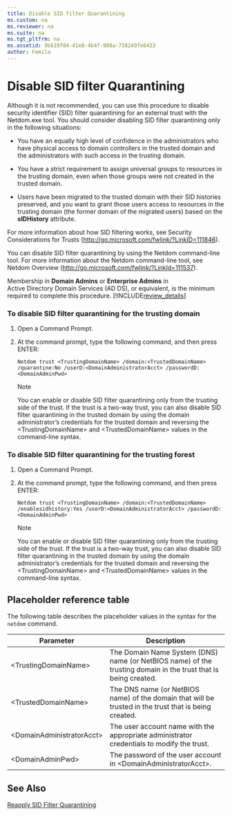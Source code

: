 ```yaml
---
title: Disable SID filter Quarantining
ms.custom: na
ms.reviewer: na
ms.suite: na
ms.tgt_pltfrm: na
ms.assetid: 9b619f84-41e8-4b4f-988a-758249fe6433
author: Femila
---
```

# Disable SID filter Quarantining
  Although it is not recommended, you can use this procedure to disable security identifier \(SID\) filter quarantining for an external trust with the Netdom.exe tool. You should consider disabling SID filter quarantining only in the following situations:  
  
-   You have an equally high level of confidence in the administrators who have physical access to domain controllers in the trusted domain and the administrators with such access in the trusting domain.  
  
-   You have a strict requirement to assign universal groups to resources in the trusting domain, even when those groups were not created in the trusted domain.  
  
-   Users have been migrated to the trusted domain with their SID histories preserved, and you want to grant those users access to resources in the trusting domain \(the former domain of the migrated users\) based on the **sIDHistory** attribute.  
  
 For more information about how SID filtering works, see Security Considerations for Trusts \([http:\/\/go.microsoft.com\/fwlink\/?LinkID\=111846](http://go.microsoft.com/fwlink/?LinkID=111846)\).  
  
 You can disable SID filter quarantining by using the Netdom command\-line tool. For more information about the Netdom command\-line tool, see Netdom Overview \([http:\/\/go.microsoft.com\/fwlink\/?LinkId\=111537](http://go.microsoft.com/fwlink/?LinkId=111537)\).  
  
 Membership in **Domain Admins** or **Enterprise Admins** in Active Directory Domain Services \(AD DS\), or equivalent, is the minimum required to complete this procedure. [!INCLUDE[review_details](../Token/review_details_md.md)]  
  
### To disable SID filter quarantining for the trusting domain  
  
1.  Open a Command Prompt.  
  
2.  At the command prompt, type the following command, and then press ENTER:  
  
    ```  
    Netdom trust <TrustingDomainName> /domain:<TrustedDomainName> /quarantine:No /userD:<DomainAdministratorAcct> /passwordD:<DomainAdminPwd>  
    ```  
  
    > [!NOTE]  
    >  You can enable or disable SID filter quarantining only from the trusting side of the trust. If the trust is a two\-way trust, you can also disable SID filter quarantining in the trusted domain by using the domain administrator’s credentials for the trusted domain and reversing the \<TrustingDomainName\> and \<TrustedDomainName\> values in the command\-line syntax.  
  
### To disable SID filter quarantining for the trusting forest  
  
1.  Open a Command Prompt.  
  
2.  At the command prompt, type the following command, and then press ENTER:  
  
    ```  
    Netdom trust <TrustingDomainName> /domain:<TrustedDomainName> /enablesidhistory:Yes /userD:<DomainAdministratorAcct> /passwordD:<DomainAdminPwd>  
    ```  
  
    > [!NOTE]  
    >  You can enable or disable SID filter quarantining only from the trusting side of the trust. If the trust is a two\-way trust, you can also disable SID filter quarantining in the trusted domain by using the domain administrator’s credentials for the trusted domain and reversing the \<TrustingDomainName\> and \<TrustedDomainName\> values in the command\-line syntax.  
  
## Placeholder reference table  
 The following table describes the placeholder values in the syntax for the `netdom` command.  
  
|Parameter|Description|  
|---------------|-----------------|  
|\<TrustingDomainName\>|The Domain Name System \(DNS\) name \(or NetBIOS name\) of the trusting domain in the trust that is being created.|  
|\<TrustedDomainName\>|The DNS name \(or NetBIOS name\) of the domain that will be trusted in the trust that is being created.|  
|\<DomainAdministratorAcct\>|The user account name with the appropriate administrator credentials to modify the trust.|  
|\<DomainAdminPwd\>|The password of the user account in \<DomainAdministratorAcct\>.|  
  
## See Also  
 [Reapply SID Filter Quarantining](../Topic/Reapply-SID-Filter-Quarantining.md)  
  
  